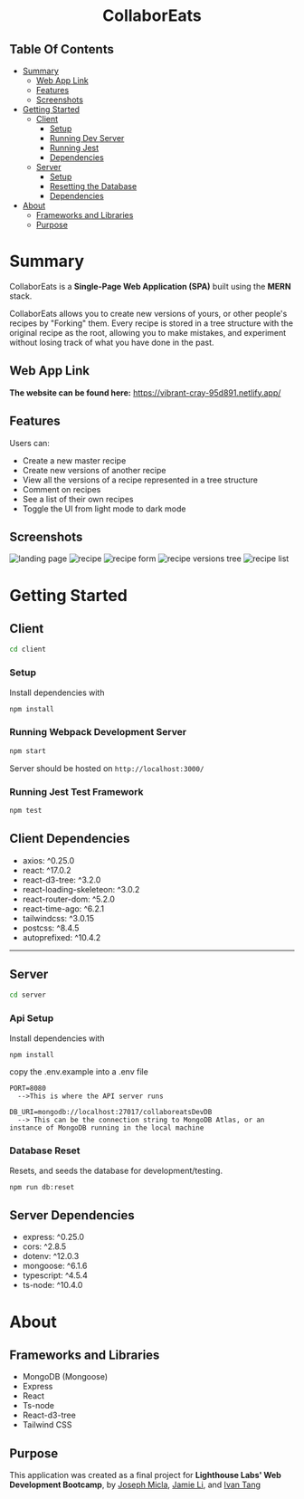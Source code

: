 <h1 align="center">CollaborEats</h1>

## Table Of Contents

- [Summary](#summary)
  - [Web App Link](#web-app-link)
  - [Features](#features)
  - [Screenshots](#screenshots)
- [Getting Started](#getting-started)
  - [Client](#client)
    - [Setup](#setup)
    - [Running Dev Server](#running-webpack-development-server)
    - [Running Jest](#running-jest-test-framework)
    - [Dependencies](#client-dependencies)
  - [Server](#server)
    - [Setup](#api-setup)
    - [Resetting the Database](#database-reset)
    - [Dependencies](#server-dependencies)
- [About](#about)
  - [Frameworks and Libraries](#frameworks-and-libraries)
  - [Purpose](#purpose)

# Summary

CollaborEats is a **Single-Page Web Application (SPA)** built using the **MERN** stack.

CollaborEats allows you to create new versions of yours, or other people's recipes by "Forking" them. Every recipe is stored in a tree structure with the original recipe as the root, allowing you to make mistakes, and experiment without losing track of what you have done in the past.

## Web App Link

**The website can be found here:**
https://vibrant-cray-95d891.netlify.app/

## Features

Users can:

- Create a new master recipe
- Create new versions of another recipe
- View all the versions of a recipe represented in a tree structure
- Comment on recipes
- See a list of their own recipes
- Toggle the UI from light mode to dark mode

## Screenshots

![landing page](./screenshots/landing_page.png)
![recipe](./screenshots/recipe.png)
![recipe form](./screenshots/recipe_form.png)
![recipe versions tree](./screenshots/recipe_tree.png)
![recipe list](./screenshots/recipe_list.png)

# Getting Started

## **Client**

```sh
cd client
```

### Setup

Install dependencies with

```sh
npm install
```

### Running Webpack Development Server

```sh
npm start
```

Server should be hosted on `http://localhost:3000/`

### Running Jest Test Framework

```sh
npm test
```

## Client Dependencies

- axios: ^0.25.0
- react: ^17.0.2
- react-d3-tree: ^3.2.0
- react-loading-skeleteon: ^3.0.2
- react-router-dom: ^5.2.0
- react-time-ago: ^6.2.1
- tailwindcss: ^3.0.15
- postcss: ^8.4.5
- autoprefixed: ^10.4.2

---

## **Server**

```sh
cd server
```

### Api Setup

Install dependencies with

```sh
npm install
```

copy the .env.example into a .env file

```env
PORT=8080
  -->This is where the API server runs

DB_URI=mongodb://localhost:27017/collaboreatsDevDB
  --> This can be the connection string to MongoDB Atlas, or an instance of MongoDB running in the local machine
```

### Database Reset

Resets, and seeds the database for development/testing.

```sh
npm run db:reset
```

## Server Dependencies

- express: ^0.25.0
- cors: ^2.8.5
- dotenv: ^12.0.3
- mongoose: ^6.1.6
- typescript: ^4.5.4
- ts-node: ^10.4.0

# About

## Frameworks and Libraries

- MongoDB (Mongoose)
- Express
- React
- Ts-node
- React-d3-tree
- Tailwind CSS

## Purpose

This application was created as a final project for **Lighthouse Labs' Web Development Bootcamp**, by [Joseph Micla](https://github.com/JoeMics), [Jamie Li](https://github.com/LiJamie1), and [Ivan Tang](https://github.com/tangivan)
